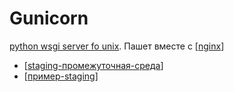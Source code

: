 # Gunicorn

[python wsgi server fo unix](https://gunicorn.org/). Пашет вместе с [[nginx]]

- [[staging-промежуточная-среда]]
- [[пример-staging]]

[//begin]: # "Autogenerated link references for markdown compatibility"
[nginx]: nginx "Nginx веб-сервер (wsgi)"
[staging-промежуточная-среда]: staging-промежуточная-среда "Промежуточная-среда-(staging)"
[пример-staging]: пример-staging "Пример промежуточного сервера"
[//end]: # "Autogenerated link references"